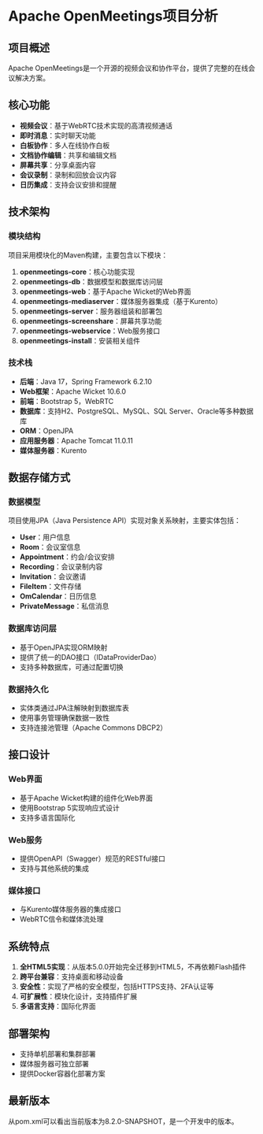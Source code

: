 # Apache OpenMeetings项目分析

## 项目概述
Apache OpenMeetings是一个开源的视频会议和协作平台，提供了完整的在线会议解决方案。

## 核心功能
- **视频会议**：基于WebRTC技术实现的高清视频通话
- **即时消息**：实时聊天功能
- **白板协作**：多人在线协作白板
- **文档协作编辑**：共享和编辑文档
- **屏幕共享**：分享桌面内容
- **会议录制**：录制和回放会议内容
- **日历集成**：支持会议安排和提醒

## 技术架构

### 模块结构
项目采用模块化的Maven构建，主要包含以下模块：

1. **openmeetings-core**：核心功能实现
2. **openmeetings-db**：数据模型和数据库访问层
3. **openmeetings-web**：基于Apache Wicket的Web界面
4. **openmeetings-mediaserver**：媒体服务器集成（基于Kurento）
5. **openmeetings-server**：服务器组装和部署包
6. **openmeetings-screenshare**：屏幕共享功能
7. **openmeetings-webservice**：Web服务接口
8. **openmeetings-install**：安装相关组件

### 技术栈
- **后端**：Java 17，Spring Framework 6.2.10
- **Web框架**：Apache Wicket 10.6.0
- **前端**：Bootstrap 5，WebRTC
- **数据库**：支持H2、PostgreSQL、MySQL、SQL Server、Oracle等多种数据库
- **ORM**：OpenJPA
- **应用服务器**：Apache Tomcat 11.0.11
- **媒体服务器**：Kurento

## 数据存储方式

### 数据模型
项目使用JPA（Java Persistence API）实现对象关系映射，主要实体包括：
- **User**：用户信息
- **Room**：会议室信息
- **Appointment**：约会/会议安排
- **Recording**：会议录制内容
- **Invitation**：会议邀请
- **FileItem**：文件存储
- **OmCalendar**：日历信息
- **PrivateMessage**：私信消息

### 数据库访问层
- 基于OpenJPA实现ORM映射
- 提供了统一的DAO接口（IDataProviderDao）
- 支持多种数据库，可通过配置切换

### 数据持久化
- 实体类通过JPA注解映射到数据库表
- 使用事务管理确保数据一致性
- 支持连接池管理（Apache Commons DBCP2）

## 接口设计

### Web界面
- 基于Apache Wicket构建的组件化Web界面
- 使用Bootstrap 5实现响应式设计
- 支持多语言国际化

### Web服务
- 提供OpenAPI（Swagger）规范的RESTful接口
- 支持与其他系统的集成

### 媒体接口
- 与Kurento媒体服务器的集成接口
- WebRTC信令和媒体流处理

## 系统特点

1. **全HTML5实现**：从版本5.0.0开始完全迁移到HTML5，不再依赖Flash插件
2. **跨平台兼容**：支持桌面和移动设备
3. **安全性**：实现了严格的安全模型，包括HTTPS支持、2FA认证等
4. **可扩展性**：模块化设计，支持插件扩展
5. **多语言支持**：国际化界面

## 部署架构
- 支持单机部署和集群部署
- 媒体服务器可独立部署
- 提供Docker容器化部署方案

## 最新版本
从pom.xml可以看出当前版本为8.2.0-SNAPSHOT，是一个开发中的版本。